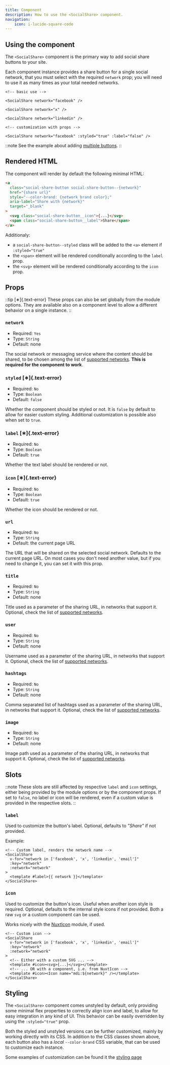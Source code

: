 ```yaml
---
title: Component
description: How to use the <SocialShare> component.
navigation:
    icon: i-lucide-square-code
---
```


## Using the component

The `<SocialShare>` component is the primary way to add social share buttons to your site.

Each component instance provides a share button for a single social network, that you must select with the required `network` prop; you will need to use it as many times as your total needed networks.

```vue
<!-- basic use -->

<SocialShare network="facebook" />

<SocialShare network="x" />

<SocialShare network="linkedin" />
```

```vue
<!-- customization with props -->

<SocialShare network="facebook" :styled="true" :label="false" />
```

::note
See the example about adding [multiple buttons](/examples/multiple-buttons).
::

## Rendered HTML

The component will render by default the following minimal HTML:

```html
<a
  class="social-share-button social-share-button--{network}"
  href="{share url}"
  style="--color-brand: {network brand color};"
  aria-label="Share with {network}"
  target="_blank"
>
  <svg class="social-share-button__icon">{...}</svg>
  <span class="social-share-button__label">Share</span>
</a>
```

Additionaly:

- a `social-share-button--styled` class will be added to the `<a>` element if `:styled="true"`
- the `<span>` element will be rendered conditionally according to the `label` prop.
- the `<svg>` element will be rendered conditionally according to the `icon` prop.

## Props

::tip
[∗]{.text-error} These props can also be set globally from the module options.
They are available also on a component level to allow a different behavior on a single instance.
::

### `network`

- Required: `Yes`
- Type: `String`
- Default: none

The social network or messaging service where the content should be shared, to be chosen among the list of [supported networks](/usage/supported-networks). **This is required for the component to work**.

### `styled` [∗]{.text-error}

- Required: `No`
- Type: `Boolean`
- Default: `false`

Whether the component should be styled or not. It is `false` by default to allow for easier custom styling. Additional customization is possible also when set to `true`.

### `label` [∗]{.text-error}

- Required: `No`
- Type: `Boolean`
- Default: `true`

Whether the text label should be rendered or not.

### `icon` [∗]{.text-error}

- Required: `No`
- Type: `Boolean`
- Default: `true`

Whether the icon should be rendered or not.

### `url`

- Required: `No`
- Type: `String`
- Default: the current page URL

The URL that will be shared on the selected social network. Defaults to the current page URL. On most cases you don't need another value, but if you need to change it, you can set it with this prop.

### `title`

- Required: `No`
- Type: `String`
- Default: none

Title used as a parameter of the sharing URL, in networks that support it. Optional, check the list of [supported networks](/usage/supported-networks).

### `user`

- Required: `No`
- Type: `String`
- Default: none

Username used as a parameter of the sharing URL, in networks that support it. Optional, check the list of [supported networks](/usage/supported-networks).

### `hashtags`

- Required: `No`
- Type: `String`
- Default: none

Comma separated list of hashtags used as a parameter of the sharing URL, in networks that support it. Optional, check the list of [supported networks](/usage/supported-networks).

### `image`

- Required: `No`
- Type: `String`
- Default: none

Image path used as a parameter of the sharing URL, in networks that support it. Optional, check the list of [supported networks](/usage/supported-networks).

## Slots

::note
These slots are still affected by respective `label` and `icon` settings, either being provided by the module options or by the component props. If set to `false`, no label or icon will be rendered, even if a custom value is provided in the respective slots.
::

### `label`

Used to customize the button's label. Optional, defaults to *"Share"* if not provided.

Example:

```vue-html
<!-- Custom label, renders the network name -->
<SocialShare
  v-for="network in ['facebook', 'x', 'linkedin', 'email']"
  :key="network"
  :network="network"
>
  <template #label>{{ network }}</template>
</SocialShare>
```

### `icon`

Used to customize the button's icon. Useful when another icon style is required. Optional, defaults to the internal style icons if not provided. Both a raw `svg` or a custom component can be used.

Works nicely with the [NuxtIcon](https://nuxt.com/modules/icon) module, if used.

```vue-html
<!-- Custom icon -->
<SocialShare
  v-for="network in ['facebook', 'x', 'linkedin', 'email']"
  :key="network"
  :network="network"
>
  <!-- Either with a custom SVG ... -->
  <template #icon><svg>{...}</svg></template>
  <!-- ... OR with a component, i.e. from NuxtIcon -->
  <template #icon><Icon name="mdi:${network}" /></template>
</SocialShare>
```

## Styling

The `<SocialShare>` component comes unstyled by default, only providing some minimal flex properties to correctly align icon and label, to allow for easy integration in any kind of UI. This behavior can be easily overridden by using the `:styled="true"` prop.

Both the styled and unstyled versions can be further customized, mainly by working directly with its CSS. In addition to the CSS classes shown above, each button also has a *local* `--color-brand` CSS variable, that can be used to customize each instance.

Some examples of customization can be found it the [styling page](/examples/custom-styling)
